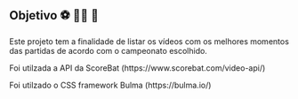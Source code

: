## Objetivo :soccer: :running_man: :medal_sports:

<p> Este projeto tem a finalidade de listar os vídeos com os melhores momentos das partidas de acordo com o campeonato escolhido.</p>
<p>Foi utilzada a API da ScoreBat (https://www.scorebat.com/video-api/)</p>
<p>Foi utilzado o CSS framework Bulma (https://bulma.io/)</p>
